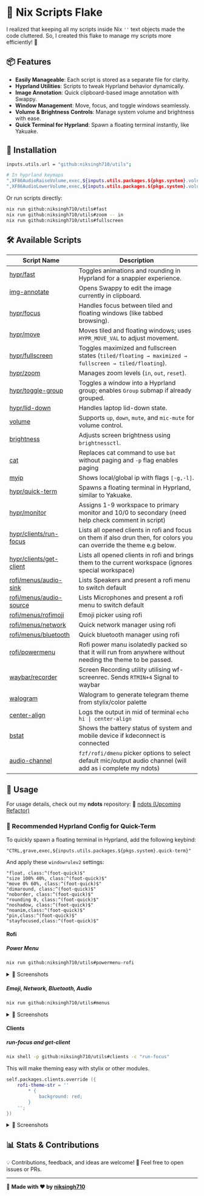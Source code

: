 # 🚀 Nix Scripts Flake

I realized that keeping all my scripts inside Nix `''` text objects made the code cluttered. So, I created this flake to manage my scripts more efficiently! 🎯

## 📦 Features
- **Easily Manageable**: Each script is stored as a separate file for clarity.
- **Hyprland Utilities**: Scripts to tweak Hyprland behavior dynamically.
- **Image Annotation**: Quick clipboard-based image annotation with Swappy.
- **Window Management**: Move, focus, and toggle windows seamlessly.
- **Volume & Brightness Controls**: Manage system volume and brightness with ease.
- **Quick Terminal for Hyprland**: Spawn a floating terminal instantly, like Yakuake.

## 📜 Installation
```sh
inputs.utils.url = "github:niksingh710/utils";

# In hyprland keymaps
",XF86AudioRaiseVolume,exec,${inputs.utils.packages.${pkgs.system}.volume} up"
",XF86AudioLowerVolume,exec,${inputs.utils.packages.${pkgs.system}.volume} down"

```
Or run scripts directly:
```sh
nix run github:niksingh710/utils#fast
nix run github:niksingh710/utils#zoom -- in
nix run github:niksingh710/utils#fullscreen
```

## 🛠 Available Scripts

| Script Name | Description |
|------------|-------------|
| [hypr/fast](./src/hypr/fast) | Toggles animations and rounding in Hyprland for a snappier experience. |
| [img-annotate](./src/img-annotate) | Opens Swappy to edit the image currently in clipboard. |
| [hypr/focus](./src/hypr/focus) | Handles focus between tiled and floating windows (like tabbed browsing). |
| [hypr/move](./src/hypr/move) | Moves tiled and floating windows; uses `HYPR_MOVE_VAL` to adjust movement. |
| [hypr/fullscreen](./src/hypr/fullscreen) | Toggles maximized and fullscreen states (`tiled/floating → maximized → fullscreen → tiled/floating`). |
| [hypr/zoom](./src/hypr/zoom) | Manages zoom levels (`in`, `out`, `reset`). |
| [hypr/toggle-group](./src/hypr/toggle-group) | Toggles a window into a Hyprland group; enables `Group` submap if already grouped. |
| [hypr/lid-down](./src/hypr/lid-down) | Handles laptop lid-down state. |
| [volume](./src/volume) | Supports `up`, `down`, `mute`, and `mic-mute` for volume control. |
| [brightness](./src/brightness) | Adjusts screen brightness using `brightnessctl`. |
| [cat](./src/cat) | Replaces cat command to use `bat` without paging and `-p` flag enables paging |
| [myip](./src/myip) | Shows local/global ip with flags `[-g,-l]`. |
| [hypr/quick-term](./src/hypr/quick-term) | Spawns a floating terminal in Hyprland, similar to Yakuake. |
| [hypr/monitor](./src/hypr/monitor) | Assigns 1-9 workspace to primary monitor and 10/0 to secondary (need help check comment in script) |
| [hypr/clients/run-focus](./src/hypr/clients) | Lists all opened clients in rofi and focus on them if also drun then, for colors you can override the theme e.g below.|
| [hypr/clients/get-client](./src/hypr/clients) | Lists all opened clients in rofi and brings them to the current workspace (ignores special workspace)|
| [rofi/menus/audio-sink](./src/rofi/menus) | Lists Speakers and present a rofi menu to switch default |
| [rofi/menus/audio-source](./src/rofi/menus) | Lists Microphones and present a rofi menu to switch default |
| [rofi/menus/rofimoji](./src/rofi/menus) | Emoji picker using rofi |
| [rofi/menus/network](./src/rofi/menus) | Quick network manager using rofi |
| [rofi/menus/bluetooth](./src/rofi/menus) | Quick bluetooth manager using rofi |
| [rofi/powermenu](./src/rofi/powermenu) | Rofi power manu isolatedly packed so that it will run from anywhere without needing the theme to be passed.|
| [waybar/recorder](./src/waybar/) | Screen Recording utility utilising wf-screenrec. Sends `RTMIN+4` Signal to waybar |
| [walogram](./src/walogram/) | Walogram to generate telegram theme from stylix/color palette |
| [center-align](https://github.com/niksingh710/center-align) | Logs the output in mid of terminal `echo hi \| center-align` |
| [bstat](https://github.com/niksingh710/basic-battery-stat) | Shows the battery status of system and mobile device if kdeconnect is connected |
| [audio-channel](./) | `fzf/rofi/dmenu` picker options to select default mic/output audio channel (will add as i complete my ndots) |

## 📖 Usage
For usage details, check out my **ndots** repository:
🔗 [ndots (Upcoming Refactor)](https://github.com/niksingh710/ndots)

### 🔧 Recommended Hyprland Config for Quick-Term
To quickly spawn a floating terminal in Hyprland, add the following keybind:
```hyprlang
"CTRL,grave,exec,${inputs.utils.packages.${pkgs.system}.quick-term}"
```
And apply these `windowrulev2` settings:
```hyprlang
"float, class:^(foot-quick)$"
"size 100% 40%, class:^(foot-quick)$"
"move 0% 60%, class:^(foot-quick)$"
"dimaround, class:^(foot-quick)$"
"noborder, class:^(foot-quick)$"
"rounding 0, class:^(foot-quick)$"
"noshadow, class:^(foot-quick)$"
"noanim,class:^(foot-quick)$"
"pin,class:^(foot-quick)$"
"stayfocused,class:^(foot-quick)$"
```

#### Rofi
##### Power Menu
```sh
nix run github:niksingh710/utils#powermenu-rofi
```

<details>
<summary>📸 Screenshots</summary>

![Image](https://github.com/user-attachments/assets/f7b40d4b-acc3-43c7-b67b-80b659e57432)

</details>

##### Emoji, Network, Bluetooth, Audio
```sh
nix run github:niksingh710/utils#menus
```

<details>
<summary>📸 Screenshots</summary>

![Image](https://github.com/user-attachments/assets/d73e211b-15be-44a0-82b9-db32be4fef30)

</details>

#### Clients
##### run-focus and get-client

```sh
nix shell -p github:niksingh710/utils#clients -c "run-focus"
```

This will make theming easy with stylix or other modules.

```nix
self.packages.clients.override ({
    rofi-theme-str = ''
        * {
            background: red;
        }
    '';
})
```

<details>
<summary>📸 Screenshots</summary>

| ![Image](https://github.com/user-attachments/assets/0a08444a-9532-44dc-b01b-bfc39d98d0eb) | ![Image](https://github.com/user-attachments/assets/71bdb445-6475-4283-8ba4-a5cd82b184d3) |
|-|-|

</details>

## 📊 Stats & Contributions

💡 Contributions, feedback, and ideas are welcome! 🎉 Feel free to open issues or PRs.

---
📝 **Made with ❤️ by [niksingh710](https://github.com/niksingh710)**
